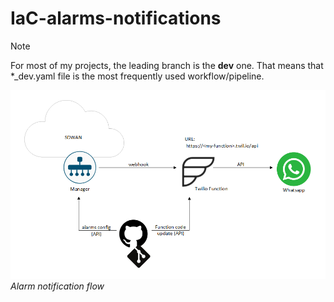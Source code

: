 # IaC-alarms-notifications

> [!NOTE]
> For most of my projects, the leading branch is the **dev** one. That means that *_dev.yaml file is the most frequently used workflow/pipeline.  

![alt text](drawings/alarm_notification_v02.png)  
*Alarm notification flow*